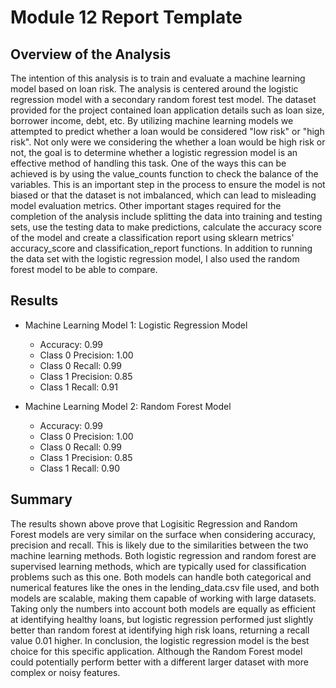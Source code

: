 # Module 12 Report Template

## Overview of the Analysis
  The intention of this analysis is to train and evaluate a machine learning model based on loan risk. The analysis is centered around the logistic regression
model with a secondary random forest test model. The dataset provided for the project contained loan application details such as loan size, borrower income, debt, etc. By utilizing machine learning models we attempted to predict whether a loan would be considered "low risk" or "high risk".
  Not only were we considering the whether a loan would be high risk or not, the goal is to determine whether a logistic regression model is an effective method of handling this task. One of the ways this can be achieved is by using the value_counts function to check the balance of the variables. This is an important step in the process to ensure the model is not biased or that the dataset is not imbalanced, which can lead to misleading model evaluation metrics. 
  Other important stages required for the completion of the analysis include splitting the data into training and testing sets, use the testing data to make predictions, calculate the accuracy score of the model and create a classification report using sklearn metrics' accuracy_score and classification_report functions. In addition to running the data set with the logistic regression model, I also used the random forest model to be able to compare. 
  
## Results

* Machine Learning Model 1: Logistic Regression Model
  * Accuracy: 0.99
  * Class 0 Precision: 1.00
  * Class 0 Recall: 0.99
  * Class 1 Precision: 0.85
  * Class 1 Recall: 0.91


* Machine Learning Model 2: Random Forest Model
  * Accuracy: 0.99
  * Class 0 Precision: 1.00
  * Class 0 Recall: 0.99
  * Class 1 Precision: 0.85
  * Class 1 Recall: 0.90

## Summary
  The results shown above prove that Logisitic Regression and Random Forest models are very similar on the surface when considering accuracy, precision and recall. This is likely due to the similarities between the two machine learning methods. Both logistic regression and random forest are supervised learning methods, which are typically used for classification problems such as this one. Both models can handle both categorical and numerical features like the ones in the lending_data.csv file used, and both models are scalable, making them capable of working with large datasets. Taking only the numbers into account both models are equally as efficient at identifying healthy loans, but logistic regression performed just slightly better than random forest at identifying high risk loans, returning a recall value 0.01 higher. 
  In conclusion, the logistic regression model is the best choice for this specific application. Although the Random Forest model could potentially perform better with a different larger dataset with more complex or noisy features. 
